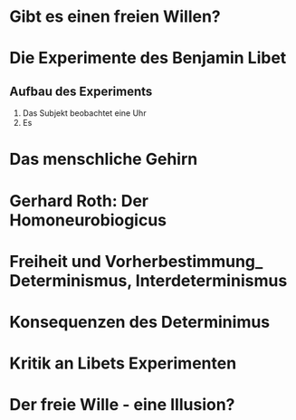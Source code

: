 # Gibt es einen freien Willen?

# Die Experimente des Benjamin Libet
## Aufbau des Experiments
1. Das Subjekt beobachtet eine Uhr
2. Es  
# Das menschliche Gehirn

# Gerhard Roth: Der Homoneurobiogicus


# Freiheit und Vorherbestimmung_ Determinismus, Interdeterminismus

# Konsequenzen des Determinimus

# Kritik an Libets Experimenten

# Der freie Wille - eine Illusion?
